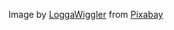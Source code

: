 Image by <a href="https://pixabay.com/users/loggawiggler-15/?utm_source=link-attribution&utm_medium=referral&utm_campaign=image&utm_content=123554">LoggaWiggler</a> from <a href="https://pixabay.com//?utm_source=link-attribution&utm_medium=referral&utm_campaign=image&utm_content=123554">Pixabay</a>